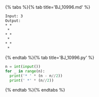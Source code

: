{% tabs %}{% tab title='BJ_10996.md' %}

```txt
Input: 3
Output:
* *
 *
* *
 *
* *
 *
```

{% endtab %}{% tab title='BJ_10996.py' %}

```py
n = int(input())
for _ in range(n):
  print('* ' * (n - n//2))
  print(' *' * (n//2))
```

{% endtab %}{% endtabs %}
